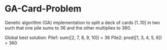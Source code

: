 # GA-Card-Problem
Genetic algorithm (GA) implementation to split a deck of cards [1..10] in two such that one pile sums to 36 and the other multiplies to 360.

Global best solution:
Pile1: sum([2, 7, 8, 9, 10]) = 36 
Pile2: prod([1, 3, 4, 5, 6]) = 360
